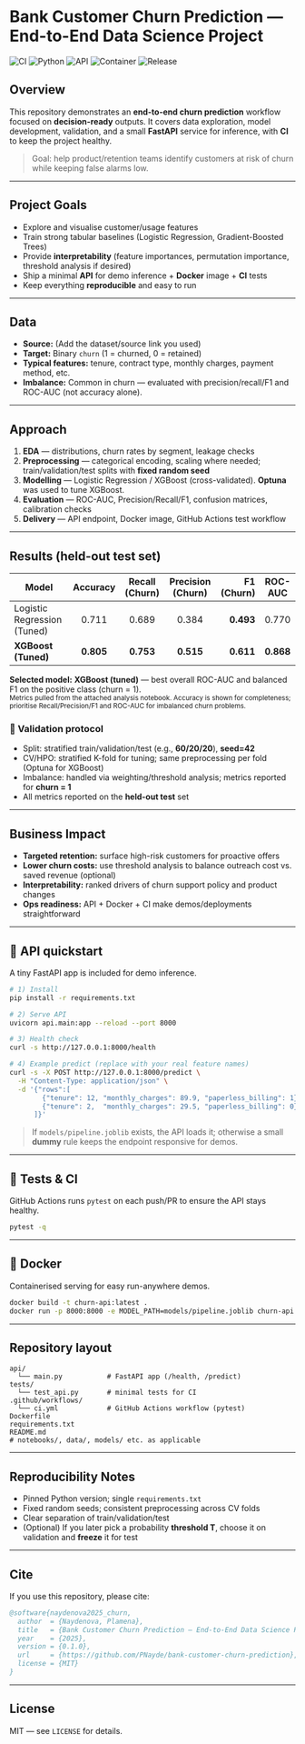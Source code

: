 # Bank Customer Churn Prediction — End-to-End Data Science Project
![CI](https://github.com/PNayde/bank-customer-churn-prediction/actions/workflows/ci.yml/badge.svg)
![Python](https://img.shields.io/badge/Python-3.11-informational)
![API](https://img.shields.io/badge/API-FastAPI-informational)
![Container](https://img.shields.io/badge/Container-Docker-informational)
![Release](https://img.shields.io/github/v/release/PNayde/bank-customer-churn-prediction?display_name=tag)

## Overview
This repository demonstrates an **end-to-end churn prediction** workflow focused on **decision-ready** outputs. It covers data exploration, model development, validation, and a small **FastAPI** service for inference, with **CI** to keep the project healthy.  
> Goal: help product/retention teams identify customers at risk of churn while keeping false alarms low.

---

## Project Goals
- Explore and visualise customer/usage features  
- Train strong tabular baselines (Logistic Regression, Gradient-Boosted Trees)  
- Provide **interpretability** (feature importances, permutation importance, threshold analysis if desired)  
- Ship a minimal **API** for demo inference + **Docker** image + **CI** tests  
- Keep everything **reproducible** and easy to run

---

## Data
- **Source:** (Add the dataset/source link you used)  
- **Target:** Binary `churn` (1 = churned, 0 = retained)  
- **Typical features:** tenure, contract type, monthly charges, payment method, etc.  
- **Imbalance:** Common in churn — evaluated with precision/recall/F1 and ROC-AUC (not accuracy alone).

---

## Approach
1. **EDA** — distributions, churn rates by segment, leakage checks  
2. **Preprocessing** — categorical encoding, scaling where needed; train/validation/test splits with **fixed random seed**  
3. **Modelling** — Logistic Regression / XGBoost (cross-validated). **Optuna** was used to tune XGBoost.  
4. **Evaluation** — ROC-AUC, Precision/Recall/F1, confusion matrices, calibration checks  
5. **Delivery** — API endpoint, Docker image, GitHub Actions test workflow

---

## Results (held-out test set)
| Model                        | Accuracy | Recall (Churn) | Precision (Churn) |   F1 (Churn) | ROC-AUC |
|-----------------------------|:--------:|:--------------:|:-----------------:|------------:|:-------:|
| Logistic Regression (Tuned) |  0.711   |      0.689     |        0.384      | **0.493**   |  0.770  |
| **XGBoost (Tuned)**         | **0.805**|   **0.753**    |     **0.515**     | **0.611**   | **0.868** |

**Selected model:** **XGBoost (tuned)** — best overall ROC-AUC and balanced F1 on the positive class (churn = 1).  
<sub>Metrics pulled from the attached analysis notebook. Accuracy is shown for completeness; prioritise Recall/Precision/F1 and ROC-AUC for imbalanced churn problems.</sub>

### 🔎 Validation protocol
- Split: stratified train/validation/test (e.g., **60/20/20**), **seed=42**  
- CV/HPO: stratified K-fold for tuning; same preprocessing per fold (Optuna for XGBoost)  
- Imbalance: handled via weighting/threshold analysis; metrics reported for **churn = 1**  
- All metrics reported on the **held-out test** set

---

## Business Impact
- **Targeted retention:** surface high-risk customers for proactive offers  
- **Lower churn costs:** use threshold analysis to balance outreach cost vs. saved revenue (optional)  
- **Interpretability:** ranked drivers of churn support policy and product changes  
- **Ops readiness:** API + Docker + CI make demos/deployments straightforward

---

## 🔌 API quickstart
A tiny FastAPI app is included for demo inference.

~~~bash
# 1) Install
pip install -r requirements.txt

# 2) Serve API
uvicorn api.main:app --reload --port 8000

# 3) Health check
curl -s http://127.0.0.1:8000/health

# 4) Example predict (replace with your real feature names)
curl -s -X POST http://127.0.0.1:8000/predict \
  -H "Content-Type: application/json" \
  -d '{"rows":[
        {"tenure": 12, "monthly_charges": 89.9, "paperless_billing": 1},
        {"tenure": 2,  "monthly_charges": 29.5, "paperless_billing": 0}
      ]}'
~~~

> If `models/pipeline.joblib` exists, the API loads it; otherwise a small **dummy** rule keeps the endpoint responsive for demos.

---

## 🧪 Tests & CI
GitHub Actions runs `pytest` on each push/PR to ensure the API stays healthy.

~~~bash
pytest -q
~~~

---

## 🐳 Docker
Containerised serving for easy run-anywhere demos.

~~~bash
docker build -t churn-api:latest .
docker run -p 8000:8000 -e MODEL_PATH=models/pipeline.joblib churn-api:latest
~~~

---

## Repository layout
~~~text
api/
  └── main.py           # FastAPI app (/health, /predict)
tests/
  └── test_api.py       # minimal tests for CI
.github/workflows/
  └── ci.yml            # GitHub Actions workflow (pytest)
Dockerfile
requirements.txt
README.md
# notebooks/, data/, models/ etc. as applicable
~~~

---

## Reproducibility Notes
- Pinned Python version; single `requirements.txt`  
- Fixed random seeds; consistent preprocessing across CV folds  
- Clear separation of train/validation/test  
- (Optional) If you later pick a probability **threshold T**, choose it on validation and **freeze** it for test

---

## Cite
If you use this repository, please cite:

~~~bibtex
@software{naydenova2025_churn,
  author  = {Naydenova, Plamena},
  title   = {Bank Customer Churn Prediction — End-to-End Data Science Project},
  year    = {2025},
  version = {0.1.0},
  url     = {https://github.com/PNayde/bank-customer-churn-prediction},
  license = {MIT}
}
~~~

---

## License
MIT — see `LICENSE` for details.

